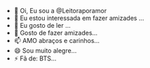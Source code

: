 - 👋 Oi, Eu sou a @Leitoraporamor
- 👀 Eu estou interessada em fazer amizades ...
- 🌱 Eu gosto de ler ...
- 💞️ Gosto de fazer amizades...
- 📫 AMO abraços e carinhos...
- 😄 Sou muito alegre...
- ⚡ Fã de: BTS...

<!---
Leitoraporamor/Leitoraporamor is a ✨ special ✨ repository because its `README.md` (this file) appears on your GitHub profile.
You can click the Preview link to take a look at your changes.
--->
